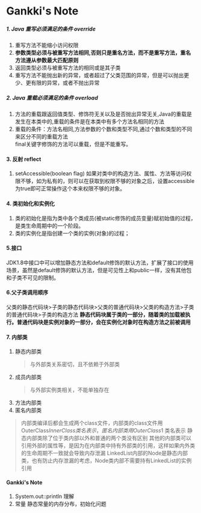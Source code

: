 
# Gankki's Note

##### 1. Java 重写必须满足的条件 override
1. 重写方法不能缩小访问权限
2. **参数类型必须与被重写方法相同,否则只是重名方法，而不是重写方法，重名方法遵从参数最大匹配原则**
3. 返回类型必须与被重写方法的相同或是其子类
4. 重写方法不能抛出新的异常，或者超过了父类范围的异常，但是可以抛出更少、更有限的异常，或者不抛出异常

##### 2. Java 重载必须满足的条件 overload
1. 方法的重载跟返回值类型、修饰符无关以及是否抛出异常无关,Java的重载是发生在本类中的,重载的条件是在本类中有多个方法名相同的方法
2. 重载的条件：方法名相同,方法参数的个数和类型不同,通过个数和类型的不同来区分不同的重载方法        
final关键字修饰的方法可以重载，但是不能重写。
#### 3. 反射 reflect
1. setAccessible(boolean flag)  如果对类中的构造方法、属性、方法等访问权限不够，如为私有的，则可以在获取到权限不够的对象之后，设置accessible为true即可正常操作这个本来权限不够的对象。
#### 4. 类初始化和实例化
1. 类的初始化是指为类中各个类成员(被static修饰的成员变量)赋初始值的过程，是类生命周期中的一个阶段。
2. 类的实例化是指创建一个类的实例(对象)的过程；
#### 5.接口
JDK1.8中接口中可以增加静态方法和default修饰的默认方法，扩展了接口的使用场景，虽然是default修饰的默认方法，但是可见性上和public一样，没有其他包和子类不可见的限制。
#### 6.父子类调用顺序
父类的静态代码块>子类的静态代码块>父类的普通代码块>父类的构造方法>子类的普通代码块>子类的构造方法
**静态代码块属于类的一部分，随着类的加载被执行。普通代码块是实例对象的一部分，会在实例化对象时在构造方法之前被调用**
#### 7. 内部类
1. 静态内部类
    > 与外部类关系密切，且不依赖于外部类
2. 成员内部类 
    > 与外部实例类相关，不能单独存在
3. 方法内部类 
4. 匿名内部类
> 内部类编译后都会生成两个class文件，内部类的class文件用 OuterClass$InnerClass 类名表示，匿名内部类用OuterClass$1 类名表示
> 静态内部类除了位于类内部以外和普通的两个类没有区别
> 其他的内部类可以引用外部的属性等，是因为在内部类中持有外部类的引用，这样如果内外类的生命周期不一致就会导致内存泄漏
> LinkedList内部的Node是静态内部类，也有防止内存泄漏的考虑，Node类内部不需要持有LinkedList的实例引用
#### Gankki's Note
1. System.out::println 理解
2. 常量 静态常量的内存分布，初始化问题
